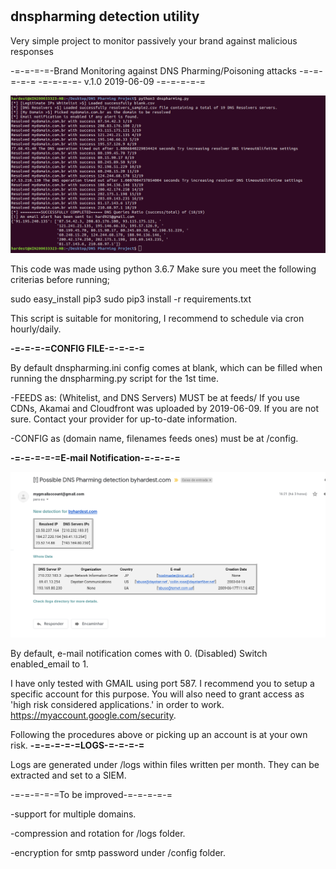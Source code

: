 # <h2> <b> dnspharming detection utility </b></h2>

Very simple project to monitor passively your brand against malicious responses

-=-=-=-=-Brand Monitoring against DNS Pharming/Poisoning attacks -=-=-=-=-=
-=-=-=-=-       v.1.0 2019-06-09 	             -=-=-=-=-=

![alt text](https://raw.githubusercontent.com/byhardest/dnspharming/master/dnspharming_bash.png)

This code was made using python 3.6.7 
Make sure you meet the following criterias before running;

sudo easy_install pip3
sudo pip3 install -r requirements.txt

This script is suitable for monitoring, I recommend to schedule via cron hourly/daily.

<b>-=-=-=-=CONFIG FILE-=-=-=-=</b>

By default dnspharming.ini config comes at blank, which can be filled when running the dnspharming.py script for the 1st time. 

-FEEDS as: (Whitelist, and DNS Servers) MUST be at feeds/ If you use CDNs, Akamai and Cloudfront was uploaded by 2019-06-09. 
If you are not sure. Contact your provider for up-to-date information. 

-CONFIG as (domain name, filenames feeds ones) must be at /config.

<b>-=-=-=-=-=E-mail Notification-=-=-=-=</b>

![alt text](https://raw.githubusercontent.com/byhardest/dnspharming/master/dnspharming_emailnotification.png)

By default, e-mail notification comes with 0. (Disabled) Switch enabled_email to 1.

I have only tested with GMAIL using port 587. 
I recommend you to setup a specific account for this purpose.
You will also need to grant access as 'high risk considered applications.' in order to work. 
https://myaccount.google.com/security.

Following the procedures above or picking up an account is at your own risk.
<b>-=-=-=-=-=LOGS-=-=-=-=</b>

Logs are generated under /logs within files written per month.
They can be extracted and set to a SIEM. <p></p>

-=-=-=-=-=To be improved-=-=-=-=-=

-support for multiple domains.<p>
-compression and rotation for /logs folder.<p>
-encryption for smtp password under /config folder.<p>
